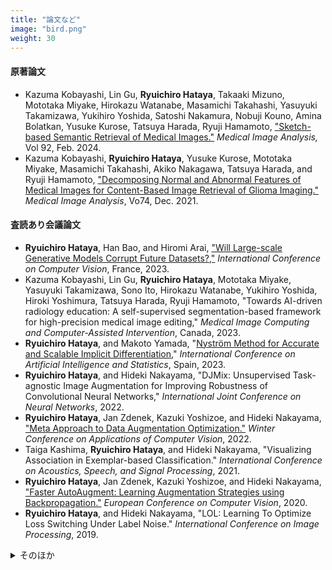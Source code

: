 ```yaml
---
title: "論文など"
image: "bird.png"
weight: 30
---
```


#### 原著論文

* Kazuma Kobayashi, Lin Gu, **Ryuichiro Hataya**, Takaaki Mizuno, Mototaka Miyake, Hirokazu Watanabe, Masamichi Takahashi, Yasuyuki Takamizawa, Yukihiro Yoshida, Satoshi Nakamura, Nobuji Kouno, Amina Bolatkan, Yusuke Kurose, Tatsuya Harada, Ryuji Hamamoto, ["Sketch-based Semantic Retrieval of Medical Images."](https://www.sciencedirect.com/science/article/pii/S1361841523003201) *Medical Image Analysis,* Vol 92, Feb. 2024.
* Kazuma Kobayashi, **Ryuichiro Hataya**, Yusuke Kurose, Mototaka Miyake, Masamichi Takahashi, Akiko Nakagawa, Tatsuya Harada, and Ryuji Hamamoto, ["Decomposing Normal and Abnormal Features of Medical Images for Content-Based Image Retrieval of Glioma Imaging."](https://www.sciencedirect.com/science/article/pii/S1361841521002723) *Medical Image Analysis*, Vo74, Dec. 2021.

#### 査読あり会議論文

* **Ryuichiro Hataya**, Han Bao, and Hiromi Arai, ["Will Large-scale Generative Models Corrupt Future Datasets?,"](https://openaccess.thecvf.com/content/ICCV2023/html/Hataya_Will_Large-scale_Generative_Models_Corrupt_Future_Datasets_ICCV_2023_paper.html) *International Conference on Computer Vision*, France, 2023.
* Kazuma Kobayashi, Lin Gu, **Ryuichiro Hataya**, Mototaka Miyake, Yasuyuki Takamizawa, Sono Ito, Hirokazu Watanabe, Yukihiro Yoshida, Hiroki Yoshimura, Tatsuya Harada, Ryuji Hamamoto, "Towards AI-driven radiology education: A self-supervised segmentation-based framework for high-precision medical image editing," *Medical Image Computing and Computer-Assisted Intervention*, Canada, 2023.
* **Ryuichiro Hataya**, and Makoto Yamada, "[Nyström Method for Accurate and Scalable Implicit Differentiation](https://arxiv.org/abs/2302.09726)," *International Conference on Artificial Intelligence and Statistics*, Spain, 2023.
* **Ryuichiro Hataya**, and Hideki Nakayama, "DJMix: Unsupervised Task-agnostic Image Augmentation for Improving Robustness of Convolutional Neural Networks," *International Joint Conference on Neural Networks*, 2022.
* **Ryuichiro Hataya**, Jan Zdenek, Kazuki Yoshizoe, and Hideki Nakayama, ["Meta Approach to Data Augmentation Optimization."](https://openaccess.thecvf.com/content/WACV2022/papers/Hataya_Meta_Approach_to_Data_Augmentation_Optimization_WACV_2022_paper.pdf) *Winter Conference on Applications of Computer Vision*, 2022.
* Taiga Kashima, **Ryuichiro Hataya**, and Hideki Nakayama, "Visualizing Association in Exemplar-based Classification." *International Conference on Acoustics, Speech, and Signal Processing*, 2021.
* **Ryuichiro Hataya**, Jan Zdenek, Kazuki Yoshizoe, and Hideki Nakayama, ["Faster AutoAugment: Learning Augmentation Strategies using Backpropagation."](http://www.ecva.net/papers/eccv_2020/papers_ECCV/html/4830_ECCV_2020_paper.php) *European Conference on Computer Vision*, 2020.
* **Ryuichiro Hataya**, and Hideki Nakayama, "LOL: Learning To Optimize Loss Switching Under Label Noise." *International Conference on Image Processing*, 2019.

<details>
<summary>そのほか</summary>

#### プレプリント

* **Ryuichiro Hataya**, Yoshinobu Kawahara, "Glocal Hypergradient Estimation with Koopman Operator," 2024. [arXiv](https://arxiv.org/abs/2402.02741)
* Han Bao, **Ryuichiro Hataya**, Ryo Karakida, "Self-attention Networks Localize When QK-eigenspectrum Concentrates," 2024. [arXiv](https://arxiv.org/abs/2402.02098)
* Hiroki Naganuma${}^\star$, **Ryuichiro Hataya**${}^\star$, Ioannis Mitliagkas, "An Empirical Investigation of Pre-trained Model Selection for Out-of-Distribution Generalization and Calibration," 2023. [arXiv](https://arxiv.org/abs/2307.08187)
* Leonardo Placidi, **Ryuichiro Hataya**, Toshio Mori, Koki Aoyama, Hayata Morisaki, Kosuke Mitarai, and Keisuke Fujii, "MNISQ: A Large-Scale Quantum Circuit Dataset for Machine Learning on/for Quantum Computers in the NISQ era," 2023. [arXiv](https://arxiv.org/abs/2306.16627)
* **Ryuichiro Hataya**${}^\star$, and Yuka Hashimoto${}^\star$, "Noncommutative $C^\ast$-algebra Net: Learning Neural Networks with Powerful Product Structure in $C^\ast$-algebra," 2023. [arXiv](https://arxiv.org/abs/2302.01191)
* **Ryuichiro Hataya**, Hideki Nakayama, and Kazuki Yoshizoe, "Graph Energy-based Model for Substructure Preserving Molecular Design." 2021. [arxiv](https://arxiv.org/abs/2102.04600)

 (${}^\star$ indicates equal contribution)

#### そのほか

* **Ryuichiro Hataya**, Yuka Hashimoto, "Noncommutative $C^\ast$-algebra Nets,"  International Conference on Quantum Techinques in Machine Learning, 2023. (Peer Reviewed Etended Abstract)
* Hiroki Naganuma, **Ryuichiro Hataya**, "An Empirical Investigation of Pre-trained Model Selection for Out-of-Distribution Generalization and Calibration," ICCV 2023 Workshop on Uncertainty Quantification for Computer Vision, 2023. (Peer Reviewed Etended Abstract [arXiv](https://arxiv.org/abs/2307.08187))
* **Ryuichiro Hataya**, Hideki Nakayama, and Kazuki Yoshizoe, ["Graph Energy-based Model for Molecular Graph Generation."](https://openreview.net/forum?id=I2AD-xWJ2-J) *EBM Workshop at ICLR 2021*, 2021. (Peer Reviewed, Contributed Talk)
* Kazuma Kobayashi, Ryuichiro Hataya, Yusuke Kurose, Tatsuya Harada, and Ryuji Hamamoto, "Decomposing Normal and Abnormal Features of Medical Images for Content-based Image Retrieval." *Machine Learning for Health Workshop at NeurIPS 2020*. (Peer Reviewed, Extended Abstract)
* **Ryuichiro Hataya**, Kumiko Matsui, and Tomoki Karasawa, "Learning to Identify Large Fossils using Deep Convolutional Neural Networks", *Geological Society of America Abstracts with Programs*. Vol 52, No. 6, 2020.
* **Ryuichiro Hataya**, and Hideki Nakayama, "Unifying semi-supervised and robust leaning by mixup." *Workshop on Learning from Limited Labeled Data at ICLR 2019*, 2019. (Peer Reviewed, Spotlight)

</details>